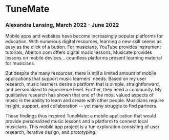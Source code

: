 # TuneMate
### Alexandra Lansing, March 2022 - June 2022
Mobile apps and websites have become increasingly popular platforms for education. With numerous digital resources, learning a new skill seems as easy as the click of a button. For musicians, YouTube provides instrument tutorials, Abelton.com offers digital music lessons, Musicate provides lessons on mobile devices… countless platforms present learning material for musicians.

But despite the many resources, there is still a limited amount of mobile applications that support music learners’ needs. Based on my user research, music learners desire a platform that is simple, straightforward, and personalized to experience level. Further, they need a community. My qualitative research has shown that one of the most valued aspects of music is the ability to learn and create with other people. Musicians require insight, support, and collaboration -- yet many struggle to find partners.

These findings thus inspired TuneMate: a mobile application that would provide personalized music lessons and a platform to connect local musicians. This mobile app project is a fun exploration consisting of user research, iterative design, and prototyping.
